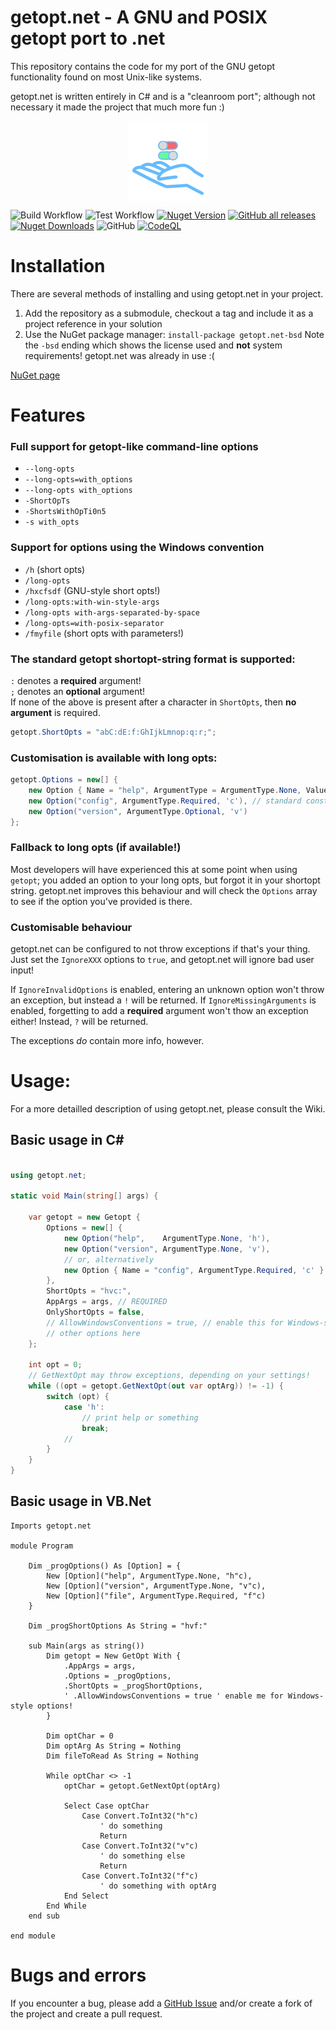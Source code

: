 # getopt.net - A GNU and POSIX getopt port to .net

This repository contains the code for my port of the GNU getopt functionality found on most Unix-like systems.

getopt.net is written entirely in C# and is a "cleanroom port"; although not necessary it made the project that much more fun :)

<p align="center" >
    <img align="center" src="https://raw.githubusercontent.com/SimonCahill/getopt.net/master/img/getopt.net-logo-128.png" alt="getopt.net-logo" >
</p>

![Build Workflow](https://github.com/SimonCahill/getopt.net/actions/workflows/build.yaml/badge.svg)
![Test Workflow](https://github.com/SimonCahill/getopt.net/actions/workflows/run-tests.yaml/badge.svg)
[![Nuget Version](https://img.shields.io/nuget/v/getopt.net-bsd?logo=nuget)](https://www.nuget.org/packages/getopt.net-bsd/)
[![GitHub all releases](https://img.shields.io/github/downloads/SimonCahill/getopt.net/total?logo=github)](https://github.com/SimonCahill/getopt.net/releases)
[![Nuget Downloads](https://img.shields.io/nuget/dt/getopt.net-bsd?logo=nuget)](https://www.nuget.org/packages/getopt.net-bsd/)
![GitHub](https://img.shields.io/github/license/SimonCahill/getopt.net)
[![CodeQL](https://github.com/SimonCahill/getopt.net/actions/workflows/codeql.yml/badge.svg)](https://github.com/SimonCahill/getopt.net/actions/workflows/codeql.yml)

# Installation

There are several methods of installing and using getopt.net in your project.

1. Add the repository as a submodule, checkout a tag and include it as a project reference in your solution
2. Use the NuGet package manager: `install-package getopt.net-bsd` Note the `-bsd` ending which shows the license used and **not** system requirements! getopt.net was already in use :(

[NuGet page](https://www.nuget.org/packages/getopt.net-bsd/)

# Features

### Full support for getopt-like command-line options

 - `--long-opts`
 - `--long-opts=with_options`
 - `--long-opts with_options`
 - `-ShortOpTs`
 - `-ShortsWithOpTi0n5`
 - `-s with_opts`

### Support for options using the Windows convention

 - `/h` (short opts)
 - `/long-opts`
 - `/hxcfsdf` (GNU-style short opts!)
 - `/long-opts:with-win-style-args`
 - `/long-opts with-args-separated-by-space`
 - `/long-opts=with-posix-separator`
 - `/fmyfile` (short opts with parameters!)

### The standard getopt shortopt-string format is supported:

`:` denotes a **required** argument!<br >
`;` denotes an **optional** argument!<br >
If none of the above is present after a character in `ShortOpts`, then **no argument** is required.

```csharp
getopt.ShortOpts = "abC:dE:f:GhIjkLmnop:q:r;";
```

### Customisation is available with long opts:
```csharp
getopt.Options = new[] {
    new Option { Name = "help", ArgumentType = ArgumentType.None, Value = 'h' }, // brace-initialiser
    new Option("config", ArgumentType.Required, 'c'), // standard constructor
    new Option("version", ArgumentType.Optional, 'v')
};
```

### Fallback to long opts (if available!)
Most developers will have experienced this at some point when using `getopt`; you added an option to your long opts, but forgot it in your shortopt string.
getopt.net improves this behaviour and will check the `Options` array to see if the option you've provided is there.

### Customisable behaviour
getopt.net can be configured to not throw exceptions if that's your thing.
Just set the `IgnoreXXX` options to `true`, and getopt.net will ignore bad user input!

If `IgnoreInvalidOptions` is enabled, entering an unknown option won't throw an exception, but instead a `!` will be returned.
If `IgnoreMissingArguments` is enabled, forgetting to add a **required** argument won't thow an exception either! Instead, `?` will be returned.

The exceptions *do* contain more info, however.

# Usage:

For a more detailled description of using getopt.net, please consult the Wiki.

## Basic usage in C#

```csharp

using getopt.net;

static void Main(string[] args) {

    var getopt = new Getopt {
        Options = new[] {
            new Option("help",    ArgumentType.None, 'h'),
            new Option("version", ArgumentType.None, 'v'),
            // or, alternatively
            new Option { Name = "config", ArgumentType.Required, 'c' }
        },
        ShortOpts = "hvc:",
        AppArgs = args, // REQUIRED
        OnlyShortOpts = false,
        // AllowWindowsConventions = true, // enable this for Windows-style options
        // other options here
    };

    int opt = 0;
    // GetNextOpt may throw exceptions, depending on your settings!
    while ((opt = getopt.GetNextOpt(out var optArg)) != -1) {
        switch (opt) {
            case 'h':
                // print help or something
                break;
            //
        }
    }
}
```

## Basic usage in VB.Net

```vbnet
Imports getopt.net

module Program

    Dim _progOptions() As [Option] = {
        New [Option]("help", ArgumentType.None, "h"c),
        New [Option]("version", ArgumentType.None, "v"c),
        New [Option]("file", ArgumentType.Required, "f"c)
    }

    Dim _progShortOptions As String = "hvf:"

    sub Main(args as string())
        Dim getopt = New GetOpt With {
            .AppArgs = args,
            .Options = _progOptions,
            .ShortOpts = _progShortOptions,
            ' .AllowWindowsConventions = true ' enable me for Windows-style options!
        }

        Dim optChar = 0
        Dim optArg As String = Nothing
        Dim fileToRead As String = Nothing

        While optChar <> -1
            optChar = getopt.GetNextOpt(optArg)

            Select Case optChar
                Case Convert.ToInt32("h"c)
                    ' do something
                    Return
                Case Convert.ToInt32("v"c)
                    ' do something else
                    Return
                Case Convert.ToInt32("f"c)
                    ' do something with optArg
            End Select
        End While
    end sub

end module
```

# Bugs and errors

If you encounter a bug, please add a [GitHub Issue](https://github.com/SimonCahill/getopt.net/issues) and/or create a fork of the project and create a pull request.
